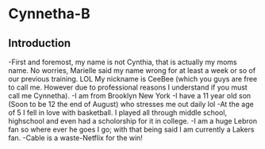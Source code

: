 # Cynnetha-B
## Introduction
-First and foremost, my name is not Cynthia, that is actually my moms name. No worries, Marielle said my name wrong for at least a week or so of our previous training. LOL My nickname is CeeBee (which you guys are free to call me. However due to professional reasons I understand if you must call me Cynnetha). 
-I am from Brooklyn New York
-I have a 11 year old son (Soon to be 12 the end of August) who stresses me out daily lol
-At the age of 5 I fell in love with basketball. I played all through middle school, highschool and even had a scholorship for it in college. 
-I am a huge Lebron fan so where ever he goes I go; with that being said I am currently a Lakers fan. 
-Cable is a waste-Netflix for the win!
